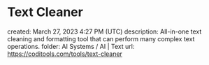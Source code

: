 # Text Cleaner

created: March 27, 2023 4:27 PM (UTC)
description: All-in-one text cleaning and formatting tool that can perform many complex text operations.
folder: AI Systems / AI | Text
url: https://coditools.com/tools/text-cleaner